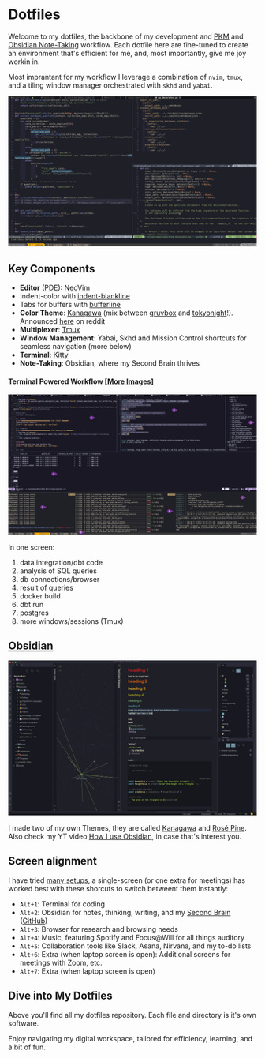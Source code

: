 
# Dotfiles

Welcome to my dotfiles, the backbone of my development and [PKM](https://www.ssp.sh/blog/pkm-workflow-for-a-deeper-life/) and [Obsidian Note-Taking](https://www.ssp.sh/blog/obsidian-note-taking-workflow/) workflow. Each dotfile here are fine-tuned to create an environment that's efficient for me, and, most importantly, give me joy workin in.

Most imprantant for my workflow I leverage a combination of `nvim`, `tmux`, and a tiling window manager orchestrated with `skhd` and `yabai`.

![Neovim, Tmux, and Kitty](_images/nvim_tmux_220701.png)


## Key Components
- **Editor** ([PDE](https://youtu.be/QMVIJhC9Veg)): [NeoVim](https://neovim.io/)
- Indent-color with [indent-blankline](https://github.com/lukas-reineke/indent-blankline.nvim)
- Tabs for buffers with [bufferline](https://github.com/akinsho/bufferline.nvim)
- **Color Theme**: [Kanagawa](https://github.com/rebelot/kanagawa.nvim) (mix between [gruvbox](https://github.com/morhetz/gruvbox) and [tokyonight](https://github.com/folke/tokyonight.nvim)!). Announced [here](https://www.reddit.com/r/neovim/comments/rm92q6/kanagawanvim_if_gruvbox_and_tokyonight_had_a_baby/) on reddit
- **Multiplexer**: [Tmux](https://github.com/tmux/tmux/wiki)
- **Window Management**: Yabai, Skhd and Mission Control shortcuts for seamless navigation (more below)
- **Terminal**: [Kitty](https://github.com/kovidgoyal/kitty)
- **Note-Taking**: Obsidian, where my Second Brain thrives

#### Terminal Powered Workflow [[More Images](https://www.ssp.sh/brain/neovim/#my-setup-images)]
![power of terminal bases workflow](_images/neovim-and-terminal-power.png)

In one screen:
1. data integration/dbt code
2. analysis of SQL queries
3. db connections/browser
4. result of queries
5. docker build
6. dbt run
7. postgres
8. more windows/sessions (Tmux)




## [Obsidian](https://www.ssp.sh/brain/obsidian) 

![](_images/obsidian.jpeg)

I made two of my own Themes, they are called [Kanagawa](https://github.com/sspaeti/obsidian_kanagawa) and [Rosé Pine](https://github.com/sspaeti/obsidian_rose_pine).
Also check my YT video [How I use Obsidian](https://youtu.be/myHKHM2mIis), in case that's interest you.

## Screen alignment

I have tried [many setups](https://www.ssp.sh/brain/computer-desk-setup-todays-office/), a single-screen (or one extra for meetings) has worked best with these shorcuts to switch betweent them instantly:

- `Alt+1`: Terminal for coding
- `Alt+2`: Obsidian for notes, thinking, writing, and my [Second Brain](https://www.ssp.sh/brain/) ([GitHub](https://github.com/sspaeti/second-brain-public))
- `Alt+3`: Browser for research and browsing needs
- `Alt+4`: Music, featuring Spotify and Focus@Will for all things auditory
- `Alt+5`: Collaboration tools like Slack, Asana, Nirvana, and my to-do lists
- `Alt+6`: Extra (when laptop screen is open): Additional screens for meetings with Zoom, etc.
- `Alt+7`: Extra (when laptop screen is open)


## Dive into My Dotfiles
Above you'll find all my dotfiles repository. Each file and directory is it's own software.


Enjoy navigating my digital workspace, tailored for efficiency, learning, and a bit of fun.

